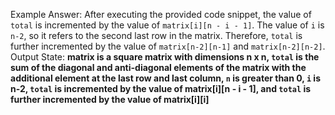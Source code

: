 Example Answer:
After executing the provided code snippet, the value of `total` is incremented by the value of `matrix[i][n - i - 1]`. The value of `i` is `n-2`, so it refers to the second last row in the matrix. Therefore, `total` is further incremented by the value of `matrix[n-2][n-1]` and `matrix[n-2][n-2]`. 
Output State: **matrix is a square matrix with dimensions n x n, `total` is the sum of the diagonal and anti-diagonal elements of the matrix with the additional element at the last row and last column, `n` is greater than 0, `i` is n-2, `total` is incremented by the value of matrix[i][n - i - 1], and `total` is further incremented by the value of matrix[i][i]**